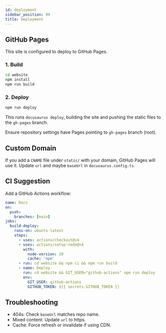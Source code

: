 ```yaml
---
id: deployment
sidebar_position: 99
title: Deployment
---
```


## GitHub Pages

This site is configured to deploy to GitHub Pages.

### 1. Build

```bash
cd website
npm install
npm run build
```

### 2. Deploy

```bash
npm run deploy
```

This runs `docusaurus deploy`, building the site and pushing the static files to the `gh-pages` branch.

Ensure repository settings have Pages pointing to `gh-pages` branch (root).

## Custom Domain

If you add a `CNAME` file under `static/` with your domain, GitHub Pages will use it. Update `url` and maybe `baseUrl` in `docusaurus.config.ts`.

## CI Suggestion

Add a GitHub Actions workflow:

```yaml
name: Docs
on:
  push:
    branches: [main]
jobs:
  build-deploy:
    runs-on: ubuntu-latest
    steps:
      - uses: actions/checkout@v4
      - uses: actions/setup-node@v4
        with:
          node-version: 20
          cache: 'npm'
      - run: cd website && npm ci && npm run build
      - name: Deploy
        run: cd website && GIT_USER="github-actions" npm run deploy
        env:
          GIT_USER: github-actions
          GITHUB_TOKEN: ${{ secrets.GITHUB_TOKEN }}
```

## Troubleshooting

- 404s: Check `baseUrl` matches repo name.
- Mixed content: Update `url` to https.
- Cache: Force refresh or invalidate if using CDN.
